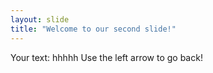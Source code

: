 ```yaml
---
layout: slide
title: "Welcome to our second slide!"
---
```

Your text: hhhhh
Use the left arrow to go back!
